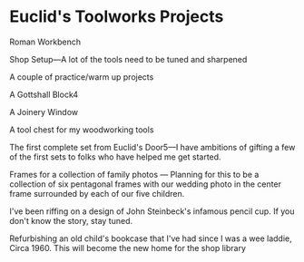 # Euclid's Toolworks Projects

Roman Workbench

Shop Setup—A lot of the tools need to be tuned and sharpened

A couple of practice/warm up projects

A Gottshall Block4

A Joinery Window

A tool chest for my woodworking tools

The first complete set from Euclid's Door5—I have ambitions of gifting a few of the first sets to folks who have helped me get started.

Frames for a collection of family photos — Planning for this to be a collection of six pentagonal frames with our wedding photo in the center frame surrounded by each of our five children.

I've been riffing on a design of John Steinbeck's infamous pencil cup. If you don't know the story, stay tuned.

Refurbishing an old child's bookcase that I've had since I was a wee laddie, Circa 1960. This will become the new home for the shop library